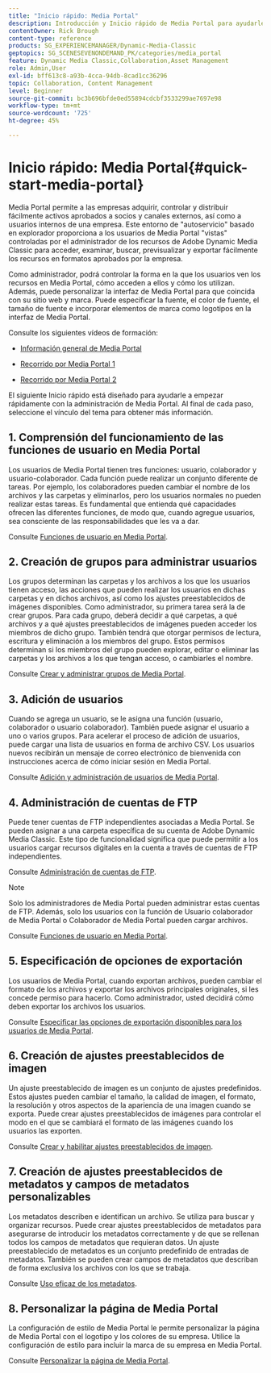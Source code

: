 ```yaml
---
title: "Inicio rápido: Media Portal"
description: Introducción y Inicio rápido de Media Portal para ayudarle a ponerse en marcha rápidamente con las técnicas y la administración de Media Portal en Adobe Dynamic Media Classic.
contentOwner: Rick Brough
content-type: reference
products: SG_EXPERIENCEMANAGER/Dynamic-Media-Classic
geptopics: SG_SCENESEVENONDEMAND_PK/categories/media_portal
feature: Dynamic Media Classic,Collaboration,Asset Management
role: Admin,User
exl-id: bff613c8-a93b-4cca-94db-8cad1cc36296
topic: Collaboration, Content Management
level: Beginner
source-git-commit: bc3b696bfde0ed55894cdcbf3533299ae7697e98
workflow-type: tm+mt
source-wordcount: '725'
ht-degree: 45%

---
```


# Inicio rápido: Media Portal{#quick-start-media-portal}

Media Portal permite a las empresas adquirir, controlar y distribuir fácilmente activos aprobados a socios y canales externos, así como a usuarios internos de una empresa. Este entorno de &quot;autoservicio&quot; basado en explorador proporciona a los usuarios de Media Portal &quot;vistas&quot; controladas por el administrador de los recursos de Adobe Dynamic Media Classic para acceder, examinar, buscar, previsualizar y exportar fácilmente los recursos en formatos aprobados por la empresa.

Como administrador, podrá controlar la forma en la que los usuarios ven los recursos en Media Portal, cómo acceden a ellos y cómo los utilizan. Además, puede personalizar la interfaz de Media Portal para que coincida con su sitio web y marca. Puede especificar la fuente, el color de fuente, el tamaño de fuente e incorporar elementos de marca como logotipos en la interfaz de Media Portal.

Consulte los siguientes vídeos de formación:

* [Información general de Media Portal](https://s7d5.scene7.com/s7viewers/html5/VideoViewer.html?videoserverurl=https://s7d5.scene7.com/is/content/&amp;emailurl=https://s7d5.scene7.com/s7/emailFriend&amp;serverUrl=https://s7d5.scene7.com/is/image/&amp;config=Scene7SharedAssets/Universal_HTML5_Video&amp;contenturl=https://s7d5.scene7.com/skins/&amp;asset=S7tutorials/544_mp_overview1_converted%20renamed_Done-AVS)

* [Recorrido por Media Portal 1](https://s7d5.scene7.com/s7viewers/html5/VideoViewer.html?videoserverurl=https://s7d5.scene7.com/is/content/&amp;emailurl=https://s7d5.scene7.com/s7/emailFriend&amp;serverUrl=https://s7d5.scene7.com/is/image/&amp;config=Scene7SharedAssets/Universal_HTML5_Video&amp;contenturl=https://s7d5.scene7.com/skins/&amp;asset=S7tutorials/545_mp_tour1_user_converted%20renamed_Done-AVS)

* [Recorrido por Media Portal 2](https://s7d5.scene7.com/s7viewers/html5/VideoViewer.html?videoserverurl=https://s7d5.scene7.com/is/content/&amp;emailurl=https://s7d5.scene7.com/s7/emailFriend&amp;serverUrl=https://s7d5.scene7.com/is/image/&amp;config=Scene7SharedAssets/Universal_HTML5_Video&amp;contenturl=https://s7d5.scene7.com/skins/&amp;asset=S7tutorials/546_mp_tour2_admin_converted%20renamed_Done-AVS)

El siguiente Inicio rápido está diseñado para ayudarle a empezar rápidamente con la administración de Media Portal. Al final de cada paso, seleccione el vínculo del tema para obtener más información.

## 1. Comprensión del funcionamiento de las funciones de usuario en Media Portal

Los usuarios de Media Portal tienen tres funciones: usuario, colaborador y usuario-colaborador. Cada función puede realizar un conjunto diferente de tareas. Por ejemplo, los colaboradores pueden cambiar el nombre de los archivos y las carpetas y eliminarlos, pero los usuarios normales no pueden realizar estas tareas. Es fundamental que entienda qué capacidades ofrecen las diferentes funciones, de modo que, cuando agregue usuarios, sea consciente de las responsabilidades que les va a dar.

Consulte [Funciones de usuario en Media Portal](media-portal-user-roles.md#media_portal_user_roles).

## 2. Creación de grupos para administrar usuarios

Los grupos determinan las carpetas y los archivos a los que los usuarios tienen acceso, las acciones que pueden realizar los usuarios en dichas carpetas y en dichos archivos, así como los ajustes preestablecidos de imágenes disponibles. Como administrador, su primera tarea será la de crear grupos. Para cada grupo, deberá decidir a qué carpetas, a qué archivos y a qué ajustes preestablecidos de imágenes pueden acceder los miembros de dicho grupo. También tendrá que otorgar permisos de lectura, escritura y eliminación a los miembros del grupo. Estos permisos determinan si los miembros del grupo pueden explorar, editar o eliminar las carpetas y los archivos a los que tengan acceso, o cambiarles el nombre.

Consulte [Crear y administrar grupos de Media Portal](creating-media-portal-groups.md#creating_and_managing_media_portal_groups).

## 3. Adición de usuarios

Cuando se agrega un usuario, se le asigna una función (usuario, colaborador o usuario colaborador). También puede asignar el usuario a uno o varios grupos. Para acelerar el proceso de adición de usuarios, puede cargar una lista de usuarios en forma de archivo CSV. Los usuarios nuevos recibirán un mensaje de correo electrónico de bienvenida con instrucciones acerca de cómo iniciar sesión en Media Portal.

Consulte [Adición y administración de usuarios de Media Portal](adding-media-portal-users.md#adding_and_managing_media_portal_users).

## 4. Administración de cuentas de FTP

Puede tener cuentas de FTP independientes asociadas a Media Portal. Se pueden asignar a una carpeta específica de su cuenta de Adobe Dynamic Media Classic. Este tipo de funcionalidad significa que puede permitir a los usuarios cargar recursos digitales en la cuenta a través de cuentas de FTP independientes.

Consulte [Administración de cuentas de FTP](ftp-accounts.md#managing_ftp_accounts).

>[!NOTE]
>
>Solo los administradores de Media Portal pueden administrar estas cuentas de FTP. Además, solo los usuarios con la función de Usuario colaborador de Media Portal o Colaborador de Media Portal pueden cargar archivos.

Consulte [Funciones de usuario en Media Portal](media-portal-user-roles.md#media_portal_user_roles).

## 5. Especificación de opciones de exportación

Los usuarios de Media Portal, cuando exportan archivos, pueden cambiar el formato de los archivos y exportar los archivos principales originales, si les concede permiso para hacerlo. Como administrador, usted decidirá cómo deben exportar los archivos los usuarios. 

Consulte [Especificar las opciones de exportación disponibles para los usuarios de Media Portal](specifying-export-options-available-media.md#specifying_export_options_available_to_media_portal_users).

## 6. Creación de ajustes preestablecidos de imagen

Un ajuste preestablecido de imagen es un conjunto de ajustes predefinidos. Estos ajustes pueden cambiar el tamaño, la calidad de imagen, el formato, la resolución y otros aspectos de la apariencia de una imagen cuando se exporta. Puede crear ajustes preestablecidos de imágenes para controlar el modo en el que se cambiará el formato de las imágenes cuando los usuarios las exporten. 

Consulte [Crear y habilitar ajustes preestablecidos de imagen](creating-enabling-image-presets.md#creating_and_enabling_image_presets).

## 7. Creación de ajustes preestablecidos de metadatos y campos de metadatos personalizables

Los metadatos describen e identifican un archivo. Se utiliza para buscar y organizar recursos. Puede crear ajustes preestablecidos de metadatos para asegurarse de introducir los metadatos correctamente y de que se rellenan todos los campos de metadatos que requieran datos. Un ajuste preestablecido de metadatos es un conjunto predefinido de entradas de metadatos. También se pueden crear campos de metadatos que describan de forma exclusiva los archivos con los que se trabaja. 

Consulte [Uso eficaz de los metadatos](making-efficient-metadata.md#making_more_efficient_use_of_metadata).

## 8. Personalizar la página de Media Portal

La configuración de estilo de Media Portal le permite personalizar la página de Media Portal con el logotipo y los colores de su empresa. Utilice la configuración de estilo para incluir la marca de su empresa en Media Portal.

Consulte [Personalizar la página de Media Portal](customizing-media-portal-screen.md#customizing_the_media_portal_screen).
